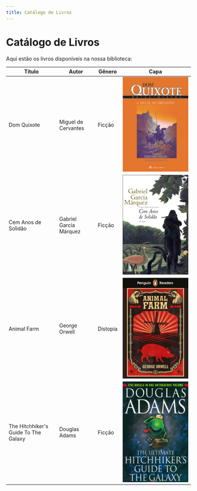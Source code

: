 ```yaml
---
title: Catálogo de Livros
---
```


# Catálogo de Livros

Aqui estão os livros disponíveis na nossa biblioteca:

| Título                         | Autor           | Gênero          | Capa    |
|--------------------------------|-----------------|-----------------|---------|
| Dom Quixote                    | Miguel de Cervantes | Ficção       | ![Dom Quixote](../../static/img/capas/DQs.png) |
| Cem Anos de Solidão            | Gabriel García Márquez | Ficção | ![Cem anos](../../static/img/capas/cemanos.png) |
| Animal Farm                    | George Orwell   | Distopia        | ![Animal Farm](../../static/img/capas/animalfarm.png)|
 The Hitchhiker's Guide To The Galaxy    | Douglas Adams | Ficção      | ![Hitchikers' Guide](../../static/img/capas/hitchhikers.png)|
